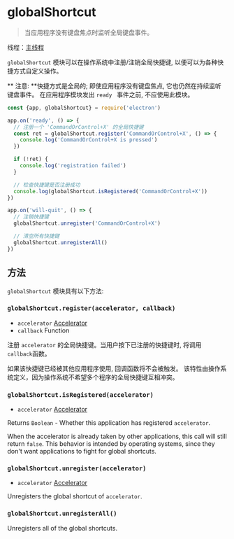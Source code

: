 # globalShortcut

> 当应用程序没有键盘焦点时监听全局键盘事件。

线程：[主线程](../glossary.md#main-process)

` globalShortcut ` 模块可以在操作系统中注册/注销全局快捷键, 以便可以为各种快捷方式自定义操作。

** 注意: **快捷方式是全局的; 即使应用程序没有键盘焦点, 它也仍然在持续监听键盘事件。 在应用程序模块发出 `ready ` 事件之前, 不应使用此模块。

```javascript
const {app, globalShortcut} = require('electron')

app.on('ready', () => {
  // 注册一个 'CommandOrControl+X' 的全局快捷键
  const ret = globalShortcut.register('CommandOrControl+X', () => {
    console.log('CommandOrControl+X is pressed')
  })

  if (!ret) {
    console.log('registration failed')
  }

  // 检查快捷键是否注册成功
  console.log(globalShortcut.isRegistered('CommandOrControl+X'))
})

app.on('will-quit', () => {
  // 注销快捷键
  globalShortcut.unregister('CommandOrControl+X')

  // 清空所有快捷键
  globalShortcut.unregisterAll()
})
```

## 方法

` globalShortcut ` 模块具有以下方法:

### `globalShortcut.register(accelerator, callback)`

* `accelerator` [Accelerator](accelerator.md)
* `callback` Function

注册 ` accelerator ` 的全局快捷键。当用户按下已注册的快捷键时, 将调用 ` callback `函数。

如果该快捷键已经被其他应用程序使用, 回调函数将不会被触发。 该特性由操作系统定义，因为操作系统不希望多个程序的全局快捷键互相冲突。

### `globalShortcut.isRegistered(accelerator)`

* `accelerator` [Accelerator](accelerator.md)

Returns `Boolean` - Whether this application has registered `accelerator`.

When the accelerator is already taken by other applications, this call will still return `false`. This behavior is intended by operating systems, since they don't want applications to fight for global shortcuts.

### `globalShortcut.unregister(accelerator)`

* `accelerator` [Accelerator](accelerator.md)

Unregisters the global shortcut of `accelerator`.

### `globalShortcut.unregisterAll()`

Unregisters all of the global shortcuts.